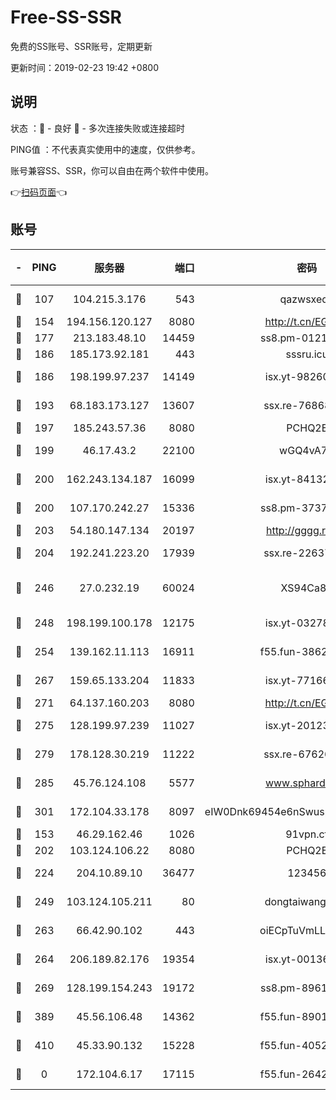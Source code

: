 # Free-SS-SSR

免费的SS账号、SSR账号，定期更新

更新时间：2019-02-23 19:42 +0800

## 说明

状态     ：🙂 - 良好 🙁 - 多次连接失败或连接超时

PING值   ：不代表真实使用中的速度，仅供参考。

账号兼容SS、SSR，你可以自由在两个软件中使用。

👉[扫码页面](https://liesauer.github.io/free-ss-ssr.github.io/)👈

## 账号

|-|PING|服务器|端口|密码|加密方式|区域|
|:----:|:----:|:-----:|-----:|:----:|:----:|:----:|
|🙂|107|104.215.3.176|543|qazwsxedc|aes-256-gcm|JP|
|🙂|154|194.156.120.127|8080|http://t.cn/EGJIyrl|rc4-md5|RU|
|🙂|177|213.183.48.10|14459|ss8.pm-01218790|rc4-md5|RU|
|🙂|186|185.173.92.181|443|sssru.icu|rc4-md5|RU|
|🙂|186|198.199.97.237|14149|isx.yt-98260741|aes-256-cfb|US|
|🙂|193|68.183.173.127|13607|ssx.re-76868937|aes-256-cfb|US|
|🙂|197|185.243.57.36|8080|PCHQ2E|rc4-md5|US|
|🙂|199|46.17.43.2|22100|wGQ4vA7D|aes-256-gcm|RU|
|🙂|200|162.243.134.187|16099|isx.yt-84132635|aes-256-cfb|US|
|🙂|200|107.170.242.27|15336|ss8.pm-37378232|aes-256-cfb|US|
|🙂|203|54.180.147.134|20197|http://gggg.rocks|chacha20|KR|
|🙂|204|192.241.223.20|17939|ssx.re-22637861|aes-256-cfb|US|
|🙂|246|27.0.232.19|60024|XS94Ca8K|xchacha20-ietf-poly1305|HK|
|🙂|248|198.199.100.178|12175|isx.yt-03278448|aes-256-cfb|US|
|🙂|254|139.162.11.113|16911|f55.fun-38620708|aes-256-cfb|SG|
|🙂|267|159.65.133.204|11833|isx.yt-77166284|aes-256-cfb|SG|
|🙂|271|64.137.160.203|8080|http://t.cn/EGJIyrl|rc4-md5|CA|
|🙂|275|128.199.97.239|11027|isx.yt-20123297|aes-256-cfb|SG|
|🙂|279|178.128.30.219|11222|ssx.re-67626834|aes-256-cfb|SG|
|🙂|285|45.76.124.108|5577|www.sphard.com|aes-256-cfb|AU|
|🙂|301|172.104.33.178|8097|eIW0Dnk69454e6nSwuspv9DmS201tQ0D|aes-256-cfb|SG|
|🙂|153|46.29.162.46|1026|91vpn.cf|rc4-md5|RU|
|🙂|202|103.124.106.22|8080|PCHQ2E|rc4-md5|US|
|🙂|224|204.10.89.10|36477|123456|aes-256-cfb|US|
|🙂|249|103.124.105.211|80|dongtaiwang.com|aes-256-cfb|US|
|🙂|263|66.42.90.102|443|oiECpTuVmLLxk4Ts|aes-256-cfb|US|
|🙂|264|206.189.82.176|19354|isx.yt-00136364|aes-256-cfb|SG|
|🙂|269|128.199.154.243|19172|ss8.pm-89617917|aes-256-cfb|SG|
|🙂|389|45.56.106.48|14362|f55.fun-89010731|aes-256-cfb|US|
|🙂|410|45.33.90.132|15228|f55.fun-40522373|aes-256-cfb|US|
|🙁|0|172.104.6.17|17115|f55.fun-26427842|aes-256-cfb|US|
